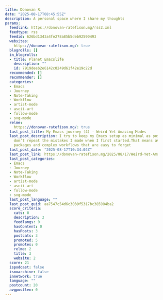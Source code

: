 ```yaml
---
title: Donovan R.
date: "2025-08-17T08:45:55Z"
description: A personal space where I share my thoughts
params:
  feedlink: https://donovan-ratefison.mg/rss2.xml
  feedtype: rss
  feedid: 626bd1343a4fe278a85b5deb92590493
  websites:
    https://donovan-ratefison.mg/: true
  blogrolls: []
  in_blogrolls:
  - title: Planet Emacslife
    description: ""
    id: 7919deeb2e6142c0249d61f42e19c22d
  recommended: []
  recommender: []
  categories:
  - Emacs
  - Journey
  - Note-Taking
  - Workflow
  - artist-mode
  - ascii-art
  - follow-mode
  - svg-mode
  relme:
    https://donovan-ratefison.mg/: true
  last_post_title: My Emacs journey (4) - Weird Yet Amazing Modes
  last_post_description: I try to keep my Emacs setup as minimal as possible so I
    don’t repeat the mistakes I made when I first started.That means avoiding unnecessary
    packages and complex workflows that are easy to forget
  last_post_date: "2025-08-17T10:34:04Z"
  last_post_link: https://donovan-ratefison.mg/2025/08/17/Weird-Yet-Amazing-Modes-In-Emacs/
  last_post_categories:
  - Emacs
  - Journey
  - Note-Taking
  - Workflow
  - artist-mode
  - ascii-art
  - follow-mode
  - svg-mode
  last_post_language: ""
  last_post_guid: aa7547c54d6c3039f5317bc385084ba2
  score_criteria:
    cats: 0
    description: 3
    feedlangs: 0
    hasContent: 0
    hasPosts: 3
    postcats: 3
    promoted: 5
    promotes: 0
    relme: 2
    title: 3
    website: 2
  score: 21
  ispodcast: false
  isnoarchive: false
  innetwork: true
  language: ""
  postcount: 20
  avgpostlen: 0
---
```

